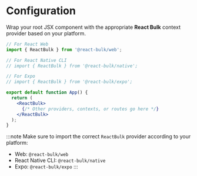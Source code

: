 # Configuration

Wrap your root JSX component with the appropriate **React Bulk** context provider based on your platform.

```jsx
// For React Web
import { ReactBulk } from '@react-bulk/web';

// For React Native CLI
// import { ReactBulk } from '@react-bulk/native';

// For Expo
// import { ReactBulk } from '@react-bulk/expo';

export default function App() {
  return (
    <ReactBulk>
      {/* Other providers, contexts, or routes go here */}
    </ReactBulk>
  );
}
```

:::note
Make sure to import the correct `ReactBulk` provider according to your platform:
- Web: `@react-bulk/web`
- React Native CLI: `@react-bulk/native`
- Expo: `@react-bulk/expo`
:::
